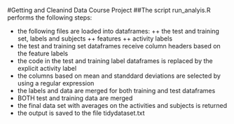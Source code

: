 #Getting and Cleanind Data Course Project
##The script run_analyis.R performs the following steps:
+ the following files are loaded into dataframes:
++ the test and training set, labels and subjects
++ features 
++ activity labels 
+ the test and training set dataframes receive column headers based on the feature labels
+ the code in the test and training label dataframes is replaced by the explicit activity label
+ the columns based on mean and standdard deviations are selected by using a regular expression
+ the labels and data are merged for both training and test dataframes
+ BOTH test and training data are merged
+ the final data set with averages on the activities and subjects is returned
+ the output is saved to the file tidydataset.txt